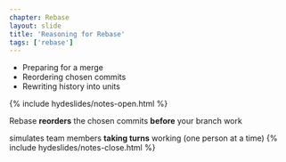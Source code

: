 ```yaml
---
chapter: Rebase
layout: slide
title: 'Reasoning for Rebase'
tags: ['rebase']
---
```


* Preparing for a merge
* Reordering chosen commits
* Rewriting history into units


{% include hydeslides/notes-open.html %}

Rebase __reorders__ the chosen commits __before__ your branch work

simulates team members __taking turns__ working (one person at a time)
{% include hydeslides/notes-close.html %}